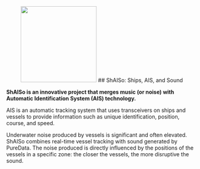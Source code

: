<div align="center">

<img src="/assets/shaiso.jpeg" width="200px">
## ShAISo: Ships, AIS, and Sound

</div>

**ShAISo is an innovative project that merges music (or noise) with Automatic Identification System (AIS) technology.**

AIS is an automatic tracking system that uses transceivers on ships and vessels to provide information such as unique identification, position, course, and speed.

Underwater noise produced by vessels is significant and often elevated. ShAISo combines real-time vessel tracking with sound generated by PureData. The noise produced is directly influenced by the positions of the vessels in a specific zone: the closer the vessels, the more disruptive the sound.
